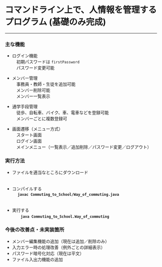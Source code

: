 # コマンドライン上で、人情報を管理するプログラム (基礎のみ完成)  
---
### 主な機能  
- ログイン機能  
&emsp;初期パスワードは ```firstPassword```  
&emsp;パスワード変更可能  

- メンバー管理  
&emsp;事務員・教師・生徒を追加可能  
&emsp;メンバー削除可能  
&emsp;メンバー一覧表示  

- 通学手段管理  
&emsp;徒歩、自転車、バイク、車、電車などを登録可能  
&emsp;メンバーごとに複数登録可  

- 画面遷移（メニュー方式）  
&emsp;スタート画面  
&emsp;ログイン画面  
&emsp;メインメニュー（一覧表示／追加削除／パスワード変更／ログアウト）  

### 実行方法  
- ファイルを適当なところにダウンロード  
<br><br>
- コンパイルする  
&emsp; **```javac Commuting_to_School/Way_of_commuting.java```**  
<br><br>
- 実行する  
&emsp;　**```java Commuting_to_School.Way_of_commuting```**

### 今後の改善点・未実装箇所
- メンバー編集機能の追加（現在は追加／削除のみ）  
- 入力エラー時の処理改善（例外ごとの詳細表示）  
- パスワード暗号化対応（現在は平文）  
- ファイル入出力機能の追加  